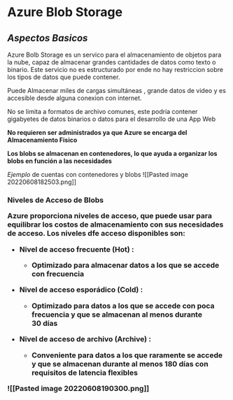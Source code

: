 # Azure Blob Storage
## _Aspectos Basicos_
Azure Bolb Storage es un servico para el almacenamiento de objetos para la nube, capaz de almacenar grandes cantidades de datos como texto o binario. Este servicio no es estructurado por ende no hay restriccion sobre los tipos de datos que puede contener.

Puede Almacenar miles de cargas simultáneas , grande datos de video y es accesible desde alguna conexion con internet.

No se limita a formatos de archivo comunes, este podria contener gigabyetes de datos binarios o datos para el desarrollo de una App Web

**No requieren ser administrados ya que Azure se encarga del Almacenamiento Fisico**


**Los blobs se almacenan en contenedores, lo que ayuda a organizar los blobs en función a las necesidades**


_Ejemplo_ de cuentas con contenedores y blobs
![[Pasted image 20220608182503.png]]

<h3> Niveles de Acceso de Blobs

Azure proporciona niveles de acceso, que puede usar para equilibrar los costos de almacenamiento con sus necesidades de acceso. Los niveles dfe acceso disponibles son:

- **Nivel de acceso frecuente (Hot)** :
	-  Optimizado para almacenar datos a los que se accede con frecuencia

- **Nivel de acceso esporádico (Cold)** : 
	- Optimizado para datos a los que se accede con poca frecuencia y que se almacenan al menos durante 30 días

- **Nivel de acceso de archivo (Archive)** : 
	- Conveniente para datos a los que raramente se accede y que se almacenan durante al menos 180 días con requisitos de latencia flexibles

![[Pasted image 20220608190300.png]]


